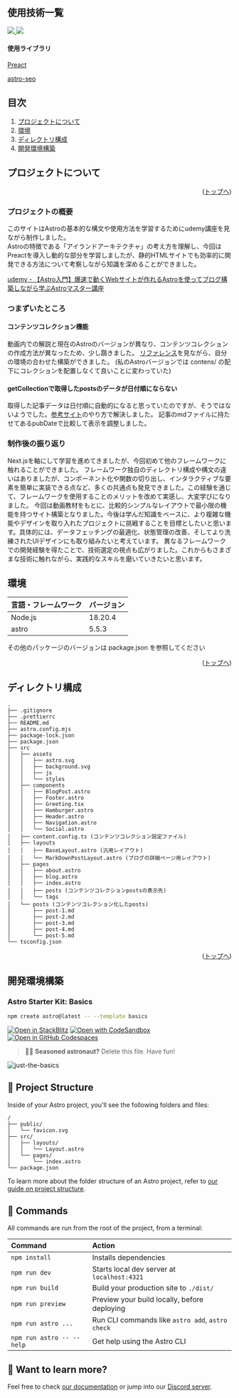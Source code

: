 <div id="top"></div>

## 使用技術一覧

<div style="display: inline">
  <!-- フロントエンドのフレームワーク一覧 -->
  <a href="https://nodejs.org/ja">
  <img src="https://img.shields.io/badge/-Node.js-000000.svg?logo=node.js&style=for-the-badge">
  </a>
  <a href="https://astro.build/">
  <img src="https://img.shields.io/badge/-Astro-484A7A.svg?logo=astro&style=for-the-badge">
  </a>
</div>

#### 使用ライブラリ

<div>
  <!-- 使用ライブラリ -->
  <p><a href="https://preactjs.com/">Preact</a></p>
  <p><a href="https://github.com/jonasmerlin/astro-seo">astro-seo</a></p>
</div>


## 目次

1. [プロジェクトについて](#プロジェクトについて)
2. [環境](#環境)
3. [ディレクトリ構成](#ディレクトリ構成)
4. [開発環境構築](#開発環境構築)


## プロジェクトについて

<p align="right">(<a href="#top">トップへ</a>)</p>

<!-- プロジェクトの環境を記載 -->
### プロジェクトの概要

<p>
  このサイトはAstroの基本的な構文や使用方法を学習するためにudemy講座を見ながら制作しました。<br />
  Astroの特徴である「アイランドアーキテクチャ」の考え方を理解し、今回はPreactを導入し動的な部分を学習しましたが、静的HTMLサイトでも効率的に開発できる方法について考察しながら知識を深めることができました。
</p>

<a href="https://www.udemy.com/course/astro-web-dev-tutorial/?couponCode=KEEPLEARNING">udemy - 【Astro入門】爆速で動くWebサイトが作れるAstroを使ってブログ構築しながら学ぶAstroマスター講座</a>

### つまずいたところ

#### コンテンツコレクション機能

<p>
  動画内での解説と現在のAstroのバージョンが異なり、コンテンツコレクションの作成方法が異なったため、少し躓きました。  
  <a href="https://docs.astro.build/en/guides/content-collections/#generating-routes-from-content">リファレンス</a>を見ながら、自分の環境の合わせた構築ができました。  
  (私のAstroバージョンでは contens/ の配下にコレクションを配置しなくて良いことに変わっていた)
</p>

#### getCollectionで取得したpostsのデータが日付順にならない

<p>
  取得した記事データは日付順に自動的になると思っていたのですが、そうではないようでした。<a href="https://evoworx.dev/blog/astro-sorted-posts/">参考サイト</a>のやり方で解決しました。  
  記事のmdファイルに持たせてあるpubDateで比較して表示を調整しました。
</p>


### 制作後の振り返り

<p>
Next.jsを軸にして学習を進めてきましたが、今回初めて他のフレームワークに触れることができました。  
フレームワーク独自のディレクトリ構成や構文の違いはありましたが、コンポーネント化や関数の切り出し、インタラクティブな要素を簡単に実装できる点など、多くの共通点も発見できました。この経験を通じて、フレームワークを使用することのメリットを改めて実感し、大変学びになりました。  
今回は動画教材をもとに、比較的シンプルなレイアウトで最小限の機能を持つサイト構築となりました。今後は学んだ知識をベースに、より複雑な機能やデザインを取り入れたプロジェクトに挑戦することを目標としたいと思います。具体的には、データフェッチングの最適化、状態管理の改善、そしてより洗練されたUIデザインにも取り組みたいと考えています。  
異なるフレームワークでの開発経験を得たことで、技術選定の視点も広がりました。これからもさまざまな技術に触れながら、実践的なスキルを磨いていきたいと思います。
</p>

## 環境

<!-- 言語、フレームワーク、ミドルウェア、インフラの一覧とバージョンを記載 -->

| 言語・フレームワーク | バージョン |
| -------------------- | ---------- |
| Node.js              | 18.20.4    |
| astro                | 5.5.3      |

その他のパッケージのバージョンは package.json を参照してください

<p align="right">(<a href="#top">トップへ</a>)</p>

## ディレクトリ構成

```
.
├── .gitignore
├── .prettierrc
├── README.md
├── astro.config.mjs
├── package-lock.json
├── package.json
├── src
│   ├── assets
│   │   ├── astro.svg
│   │   ├── background.svg
│   │   ├── js
│   │   └── styles
│   ├── components
│   │   ├── BlogPost.astro
│   │   ├── Footer.astro
│   │   ├── Greeting.tsx
│   │   ├── Hamburger.astro
│   │   ├── Header.astro
│   │   ├── Navigation.astro
│   │   └── Social.astro
│   ├── content.config.ts (コンテンツコレクション設定ファイル)
│   ├── layouts
│   │   ├── BaseLayout.astro (汎用レイアウト)
│   │   └── MarkDownPostLayout.astro (ブログの詳細ページ用レイアウト)
│   ├── pages
│   │   ├── about.astro
│   │   ├── blog.astro
│   │   ├── index.astro
│   │   ├── posts (コンテンツコレクションpostsの表示先)
│   │   └── tags
│   └── posts (コンテンツコレクション化したposts)
│       ├── post-1.md
│       ├── post-2.md
│       ├── post-3.md
│       ├── post-4.md
│       └── post-5.md
└── tsconfig.json
```

<p align="right">(<a href="#top">トップへ</a>)</p>

## 開発環境構築

### Astro Starter Kit: Basics

```sh
npm create astro@latest -- --template basics
```

[![Open in StackBlitz](https://developer.stackblitz.com/img/open_in_stackblitz.svg)](https://stackblitz.com/github/withastro/astro/tree/latest/examples/basics)
[![Open with CodeSandbox](https://assets.codesandbox.io/github/button-edit-lime.svg)](https://codesandbox.io/p/sandbox/github/withastro/astro/tree/latest/examples/basics)
[![Open in GitHub Codespaces](https://github.com/codespaces/badge.svg)](https://codespaces.new/withastro/astro?devcontainer_path=.devcontainer/basics/devcontainer.json)

> 🧑‍🚀 **Seasoned astronaut?** Delete this file. Have fun!

![just-the-basics](https://github.com/withastro/astro/assets/2244813/a0a5533c-a856-4198-8470-2d67b1d7c554)

## 🚀 Project Structure

Inside of your Astro project, you'll see the following folders and files:

```text
/
├── public/
│   └── favicon.svg
├── src/
│   ├── layouts/
│   │   └── Layout.astro
│   └── pages/
│       └── index.astro
└── package.json
```

To learn more about the folder structure of an Astro project, refer to [our guide on project structure](https://docs.astro.build/en/basics/project-structure/).

## 🧞 Commands

All commands are run from the root of the project, from a terminal:

| Command                   | Action                                           |
| :------------------------ | :----------------------------------------------- |
| `npm install`             | Installs dependencies                            |
| `npm run dev`             | Starts local dev server at `localhost:4321`      |
| `npm run build`           | Build your production site to `./dist/`          |
| `npm run preview`         | Preview your build locally, before deploying     |
| `npm run astro ...`       | Run CLI commands like `astro add`, `astro check` |
| `npm run astro -- --help` | Get help using the Astro CLI                     |

## 👀 Want to learn more?

Feel free to check [our documentation](https://docs.astro.build) or jump into our [Discord server](https://astro.build/chat).
